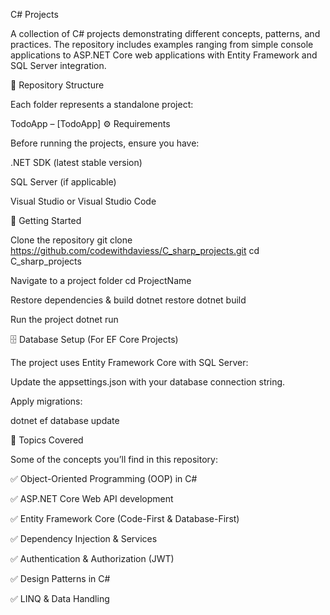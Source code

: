 C# Projects

A collection of C# projects demonstrating different concepts, patterns, and practices. The repository includes examples ranging from simple console applications to ASP.NET Core web applications with Entity Framework and SQL Server integration.

📂 Repository Structure

Each folder represents a standalone project:

TodoApp – [TodoApp]
⚙ Requirements

Before running the projects, ensure you have:

.NET SDK (latest stable version)

SQL Server (if applicable)

Visual Studio or Visual Studio Code

🚀 Getting Started

Clone the repository
git clone https://github.com/codewithdaviess/C_sharp_projects.git cd C_sharp_projects

Navigate to a project folder
cd ProjectName

Restore dependencies & build
dotnet restore dotnet build

Run the project
dotnet run

🗄 Database Setup (For EF Core Projects)

The project uses Entity Framework Core with SQL Server:

Update the appsettings.json with your database connection string.

Apply migrations:

dotnet ef database update

📖 Topics Covered

Some of the concepts you’ll find in this repository:

✅ Object-Oriented Programming (OOP) in C#

✅ ASP.NET Core Web API development

✅ Entity Framework Core (Code-First & Database-First)

✅ Dependency Injection & Services

✅ Authentication & Authorization (JWT)

✅ Design Patterns in C#

✅ LINQ & Data Handling
